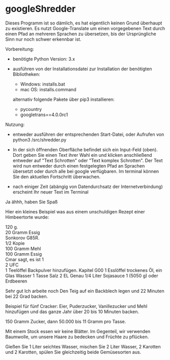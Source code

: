 # googleShredder


Dieses Programm ist so dämlich, es hat eigentlich keinen Grund überhaupt zu existieren.
Es nutzt Google-Translate um einen vorgegebenen Text durch einen Pfad an mehreren Sprachen zu übersetzen, bis
der Ursprüngliche Sinn nur noch schwer erkennbar ist.

Vorbereitung:
- benötigte Python Version: 3.x
- ausführen von der Installationsdatei zur Installation der benötigten Bibliotheken:
  - Windows:  installs.bat
  - mac OS:   installs.command
  
  alternativ folgende Pakete über pip3 installieren:
  - pycountry
  - googletrans==4.0.0rc1
 
Nutzung:
- entweder ausführen der entsprechenden Start-Datei, oder Aufrufen von
  python3 <path>/src/shredder.py
  
- In der sich öffnenden Oberfläche befindet sich ein Input-Feld (oben).
  Dort geben Sie einen Text ihrer Wahl ein und klicken anschließend entweder auf
  "Text Schrotten" oder "Text komplex Schrotten".
  Der Text wird nun entweder durch einen festgelegten Pfad an Sprachen übersetzt oder durch alle bei
  google verfügbaren.
  Im terminal können Sie den aktuellen Fortschritt überwachen.
  
- nach einiger Zeit (abängig von Datendurchsatz der Internetverbindung) erscheint Ihr
  neuer Text im Terminal
  
  
Ja ähhh, haben Sie Spaß


Hier ein kleines Beispiel was aus einem unschuldigen Rezept einer Himbeertorte wurde:

120 g.\
20 Gramm Essig\
Sonkorov G85R.\
1/2 Kopie\
100 Gramm Mehl\
100 Gramm Essig\
Cmar sagt, es ist 1\
2 UFC\
1 Teelöffel Backpulver hinzufügen.
Kapitel G00
1 Esslöffel trockenes Öl, ein Glas Wasser
1 Tasse Salz
2 EL
Genau
1/4 Liter Sojasauce
1 (5050 g) oder Erdbeeren

Sehr gut
 Ich arbeite noch
Den Teig auf ein Backblech legen und 22 Minuten bei 22 Grad backen.

Beispiel für fünf Cracker: Eier, Puderzucker, Vanillezucker und Mehl hinzufügen und das ganze Jahr über 20 bis 10 Minuten backen.

150 Gramm Zucker, dann 50.000 bis 11 Gramm pro Tasse.

Mit einem Stock essen wir keine Blätter. Im Gegenteil, wir verwenden Baumwolle, um unsere Haare zu bedecken und Früchte zu pflücken.

Gießen Sie 1 Liter seichtes Wasser, mischen Sie 2 Liter Wasser, 2 Karotten und 2 Karotten, spülen Sie gleichzeitig beide Gemüsesorten aus.
